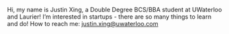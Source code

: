 Hi, my name is Justin Xing, a Double Degree BCS/BBA student at UWaterloo and Laurier!
I’m interested in startups - there are so many things to learn and do!
How to reach me: justin.xing@uwaterloo.com
